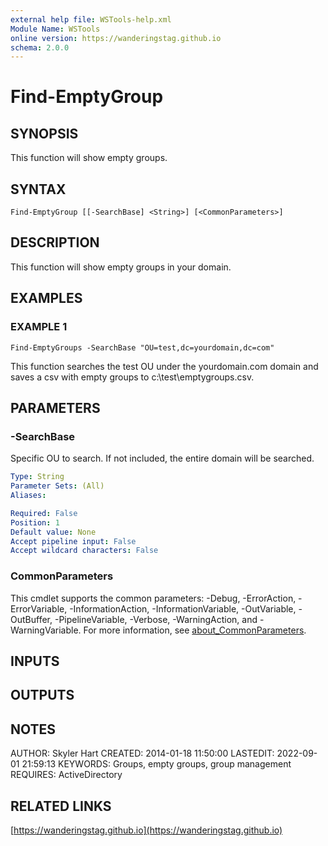 ```yaml
---
external help file: WSTools-help.xml
Module Name: WSTools
online version: https://wanderingstag.github.io
schema: 2.0.0
---
```


# Find-EmptyGroup

## SYNOPSIS
This function will show empty groups.

## SYNTAX

```
Find-EmptyGroup [[-SearchBase] <String>] [<CommonParameters>]
```

## DESCRIPTION
This function will show empty groups in your domain.

## EXAMPLES

### EXAMPLE 1
```
Find-EmptyGroups -SearchBase "OU=test,dc=yourdomain,dc=com"
```

This function searches the test OU under the yourdomain.com domain and saves a csv with empty groups to c:\test\emptygroups.csv.

## PARAMETERS

### -SearchBase
Specific OU to search.
If not included, the entire domain will be searched.

```yaml
Type: String
Parameter Sets: (All)
Aliases:

Required: False
Position: 1
Default value: None
Accept pipeline input: False
Accept wildcard characters: False
```

### CommonParameters
This cmdlet supports the common parameters: -Debug, -ErrorAction, -ErrorVariable, -InformationAction, -InformationVariable, -OutVariable, -OutBuffer, -PipelineVariable, -Verbose, -WarningAction, and -WarningVariable. For more information, see [about_CommonParameters](http://go.microsoft.com/fwlink/?LinkID=113216).

## INPUTS

## OUTPUTS

## NOTES
AUTHOR: Skyler Hart
CREATED: 2014-01-18 11:50:00
LASTEDIT: 2022-09-01 21:59:13
KEYWORDS: Groups, empty groups, group management
REQUIRES:
    ActiveDirectory

## RELATED LINKS

[https://wanderingstag.github.io](https://wanderingstag.github.io)

